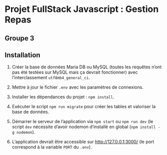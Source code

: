 # Projet FullStack Javascript : Gestion Repas

## Groupe 3

## Installation

1. Créer la base de données Maria DB ou MySQL (toutes les requêtes n’ont pas été testées sur MySQL mais ça devrait fonctionner) avec l’interclassement `utf8mb4_general_ci`.

2. Mettre à jour le fichier `.env` avec les paramètres de connexions.

3. Installer les dépendances du projet : `npm install`.

4. Exécuter le script `npm run migrate` pour créer les tables et valoriser la base de données.

5. Démarrer le serveur de l’application via `npm start` ou `npm run dev` (le script `dev` nécessite d’avoir nodemon d’installé en global (`npm install -g nodemon`).

6. L’application devrait être accessible sur http://127.0.0.1:3000/ (le port correspond à la variable `PORT` du `.env`).

